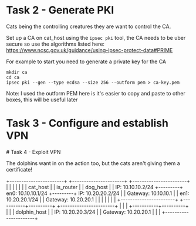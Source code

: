 # Task 2 - Generate PKI

Cats being the controlling creatures they are want to control the CA.

Set up a CA on cat_host using the `ipsec pki` tool, the CA needs to be uber secure so use the algorithms listed here: https://www.ncsc.gov.uk/guidance/using-ipsec-protect-data#PRIME

For example to start you need to generate a private key for the CA
```
mkdir ca
cd ca
ipsec pki --gen --type ecdsa --size 256 --outform pem > ca-key.pem
```
Note: I used the outform PEM here is it's easier to copy and paste to other boxes, this will be useful later



# Task 3 - Configure and establish VPN

# Task 4 - Exploit VPN

The dolphins want in on the action too, but the cats aren't giving them a certificate!

+-----------------------+         +----------------------+         +-----------------------+
|                       |         |                      |         |                       |
|  cat_host             |         |  is_router           |         |  dog_host             |
|  IP: 10.10.10.2/24    +---------+  en0: 10.10.10.1/24  +---------+  IP: 10.20.20.2/24    |
|  Gateway: 10.10.10.1  |         |  en1: 10.20.20.1/24  |         |  Gateway: 10.20.20.1  |
|                       |         |                      |         |                       |
+-----------------------+         +-----------+----------+         +-----------------------+
                                              |
                                              |
                                              |
                                  +-----------+----------+
                                  |                      |
                                  |  dolphin_host        |
                                  |  IP: 10.20.20.3/24   |
                                  |  Gateway: 10.20.20.1 |
                                  |                      |
                                  +----------------------+


